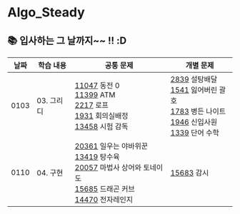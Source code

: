 # Algo_Steady

## 📚 입사하는 그 날까지~~ !! :D

|날짜|학습 내용|공통 문제|개별 문제|
|--------|-------|---------|-------|
|0103|03. 그리디|[11047][11047]	동전 0<br/>[11399][11399] ATM<br/> [2217][2217]	로프<br/>[1931][1931]	회의실배정<br/>[13458][13458]	시험 감독|[2839][2839] 설탕배달<br/>[1541][1541] 잃어버린 괄호<br/>[1783][1783] 병든 나이트<br/>[1946][1946] 신입사원<br/>[1339][1339] 단어 수학<br/>|
|0110|04. 구현|[20361][20361] 일우는 야바위꾼<br/>[13419][13419] 탕수육<br/>[20057][20057] 마법사 상어와 토네이도<br/>[15685][15685] 드래곤 커브<br/>[14470][14470] 전자레인지| [15683][15683] 감시 <br/> |




[11047]:https://www.acmicpc.net/problem/11047
[11399]:https://www.acmicpc.net/problem/11399
[2217]:https://www.acmicpc.net/problem/2217
[1931]:https://www.acmicpc.net/problem/1931
[13458]:https://www.acmicpc.net/problem/13458
[2839]:https://www.acmicpc.net/problem/2839
[1541]:https://www.acmicpc.net/problem/1541
[1783]: https://www.acmicpc.net/problem/1783
[1946]: https://www.acmicpc.net/problem/1946  
[1339]: https://www.acmicpc.net/problem/1339
[20361]: https://www.acmicpc.net/problem/20361
[13419]: https://www.acmicpc.net/problem/13419
[20057]: https://www.acmicpc.net/problem/20057
[15685]: https://www.acmicpc.net/problem/15685
[14470]: https://www.acmicpc.net/problem/14470
[15683]: https://www.acmicpc.net/problem/15683
